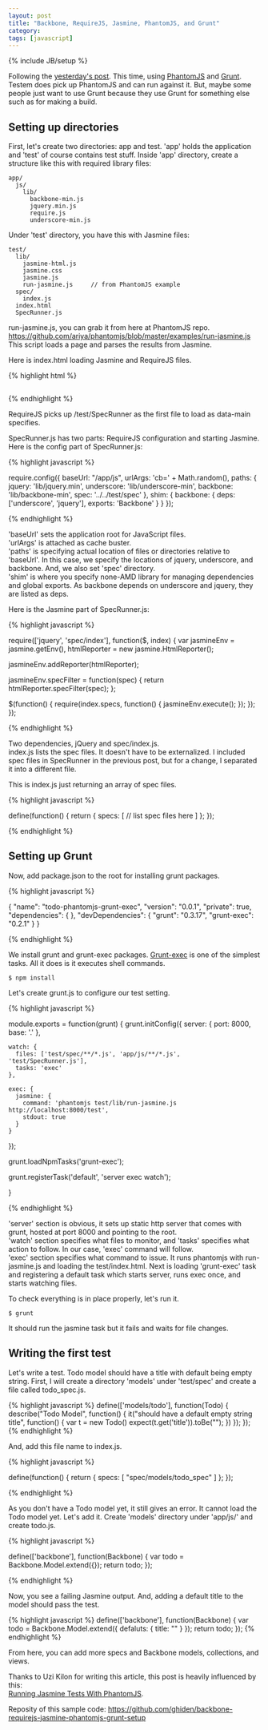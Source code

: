 ```yaml
---
layout: post
title: "Backbone, RequireJS, Jasmine, PhantomJS, and Grunt"
category: 
tags: [javascript]
---
```

{% include JB/setup %}

Following the [yesterday's post](http://hdnrnzk.me/2013/01/09/backbone-jasmine-requirejs-and-testem). This time, using [PhantomJS](http://phantomjs.org/) and [Grunt](http://gruntjs.com/).  
Testem does pick up PhantomJS and can run against it. But, maybe some people just want to use Grunt because they use Grunt for something else such as for making a build.  

## Setting up directories

First, let's create two directories: app and test.
'app' holds the application and 'test' of course contains test stuff.
Inside 'app' directory, create a structure like this with required library files:

    app/
      js/
        lib/
          backbone-min.js
          jquery.min.js
          require.js
          underscore-min.js

Under 'test' directory, you have this with Jasmine files:

    test/
      lib/
        jasmine-html.js
        jasmine.css
        jasmine.js
        run-jasmine.js     // from PhantomJS example
      spec/
        index.js
      index.html
      SpecRunner.js

run-jasmine.js, you can grab it from here at PhantomJS repo.  
<https://github.com/ariya/phantomjs/blob/master/examples/run-jasmine.js>  
This script loads a page and parses the results from Jasmine.

Here is index.html loading Jasmine and RequireJS files.

{% highlight html %}

<!doctype html>
<html lang="en">
<head>
  <meta charset="UTF-8">
  <title>Jasmine Spec Runner</title>
  <link rel="stylesheet" href="/test/lib/jasmine.css">
</head>
<body>
  <div id="sandbox" style="overflow:hidden; height:1px;"></div>
  <script src="/test/lib/jasmine.js"></script>
  <script src="/test/lib/jasmine-html.js"></script>
  <script src="/app/js/lib/require.js" data-main="/test/SpecRunner"></script>
</body>
</html>

{% endhighlight %}

RequireJS picks up /test/SpecRunner as the first file to load as data-main specifies.  

SpecRunner.js has two parts: RequireJS configuration and starting Jasmine.
Here is the config part of SpecRunner.js:

{% highlight javascript %}

require.config({
  baseUrl: "/app/js",
  urlArgs: 'cb=' + Math.random(),
  paths: {
    jquery: 'lib/jquery.min',
    underscore: 'lib/underscore-min',
    backbone: 'lib/backbone-min',
    spec: '../../test/spec'
  },
  shim: {
    backbone: {
      deps: ['underscore', 'jquery'],
      exports: 'Backbone'
    }
  }
});

{% endhighlight %}

'baseUrl' sets the application root for JavaScript files.  
'urlArgs' is attached as cache buster.  
'paths' is specifying actual location of files or directories relative to 'baseUrl'. In this case, we specify the locations of jquery, underscore, and backbone. And, we also set 'spec' directory.  
'shim' is where you specify none-AMD library for managing dependencies and global exports. As backbone depends on underscore and jquery, they are listed as deps.  

Here is the Jasmine part of SpecRunner.js:

{% highlight javascript %}

require(['jquery', 'spec/index'], function($, index) {
  var jasmineEnv = jasmine.getEnv(),
      htmlReporter = new jasmine.HtmlReporter();

  jasmineEnv.addReporter(htmlReporter);

  jasmineEnv.specFilter = function(spec) {
    return htmlReporter.specFilter(spec);
  };

  $(function() {
    require(index.specs, function() {
      jasmineEnv.execute();
    });
  });
});

{% endhighlight %}

Two dependencies, jQuery and spec/index.js.  
index.js lists the spec files. It doesn't have to be externalized. I included spec files in SpecRunner in the previous post, but for a change, I separated it into a different file.  

This is index.js just returning an array of spec files.

{% highlight javascript %}

define(function() {
  return {
    specs: [
      // list spec files here
    ]
  };
});

{% endhighlight %}

## Setting up Grunt

Now, add package.json to the root for installing grunt packages.

{% highlight javascript %}

{
  "name": "todo-phantomjs-grunt-exec",
  "version": "0.0.1",
  "private": true,
  "dependencies": { },
  "devDependencies": {
    "grunt": "0.3.17",
    "grunt-exec": "0.2.1"
  }
}

{% endhighlight %}

We install grunt and grunt-exec packages. [Grunt-exec](https://github.com/jharding/grunt-exec) is one of the simplest tasks. All it does is it executes shell commands. 

    $ npm install

Let's create grunt.js to configure our test setting.

{% highlight javascript %}

module.exports = function(grunt) {
  grunt.initConfig({
    server: {
      port: 8000,
      base: '.'
    },

    watch: {
      files: ['test/spec/**/*.js', 'app/js/**/*.js', 'test/SpecRunner.js'],
      tasks: 'exec'
    },

    exec: {
      jasmine: {
        command: 'phantomjs test/lib/run-jasmine.js http://localhost:8000/test',
        stdout: true
      }
    }

  });

  grunt.loadNpmTasks('grunt-exec');

  grunt.registerTask('default', 'server exec watch');

}

{% endhighlight %}

'server' section is obvious, it sets up static http server that comes with grunt, hosted at port 8000 and pointing to the root.  
'watch' section specifies what files to monitor, and 'tasks' specifies what action to follow. In our case, 'exec' command will follow.  
'exec' section specifies what command to issue. It runs phantomjs with run-jasmine.js and loading the test/index.html.
Next is loading 'grunt-exec' task and registering a default task which starts server, runs exec once, and starts watching files.

To check everything is in place properly, let's run it.

    $ grunt

It should run the jasmine task but it fails and waits for file changes.  

## Writing the first test

Let's write a test.
Todo model should have a title with default being empty string.
First, I will create a directory 'models' under 'test/spec' and create a file called todo_spec.js.

{% highlight javascript %}
define(['models/todo'], function(Todo) {
  describe("Todo Model", function() {
    it("should have a default empty string title", function() {
      var t = new Todo()
      expect(t.get('title')).toBe("");
    })
  });
});
{% endhighlight %}

And, add this file name to index.js.

{% highlight javascript %}

define(function() {
  return {
    specs: [
      "spec/models/todo_spec"
    ]
  };
});

{% endhighlight %}

As you don't have a Todo model yet, it still gives an error. It cannot load the Todo model yet.
Let's add it. Create 'models' directory under 'app/js/' and create todo.js.

{% highlight javascript %}

define(['backbone'], function(Backbone) {
  var todo = Backbone.Model.extend({});
  return todo;
});

{% endhighlight %}

Now, you see a failing Jasmine output. And, adding a default title to the model should pass the test.

{% highlight javascript %}
define(['backbone'], function(Backbone) {
  var todo = Backbone.Model.extend({
    defaluts: {
      title: ""
    }
  });
  return todo;
});
{% endhighlight %}

From here, you can add more specs and Backbone models, collections, and views.

Thanks to Uzi Kilon for writing this article, this post is heavily influenced by this:  
[Running Jasmine Tests With PhantomJS](http://kilon.org/blog/2013/01/running-jasmine-tests-with-phantomjs/).

Reposity of this sample code:
<https://github.com/ghiden/backbone-requirejs-jasmine-phantomjs-grunt-setup>

